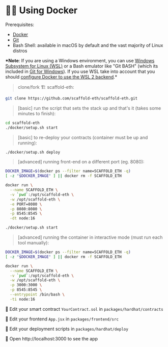 # 🏄‍♂️ Using Docker

Prerequisites:

- [Docker](https://docs.docker.com/engine/install/)
- [Git](https://git-scm.com/)
- Bash Shell: available in macOS by default and the vast majority of Linux distros

**\*Note**: If you are using a Windows environment, you can use [Windows Subsystem for Linux (WSL)](https://docs.microsoft.com/en-us/windows/wsl/) or a Bash emulator like "Git BASH" (which its included in [Git for Windows](https://gitforwindows.org/)). If you use WSL take into account that you should [configure Docker to use the WSL 2 backend](https://docs.docker.com/desktop/windows/wsl/).\*

> clone/fork 🏗 scaffold-eth:

```bash
git clone https://github.com/scaffold-eth/scaffold-eth.git
```

> [basic] run the script that sets the stack up and that's it (takes some minutes to finish):

```bash
cd scaffold-eth
./docker/setup.sh start
```

> [basic] to re-deploy your contracts (container must be up and running):

```bash
./docker/setup.sh deploy
```

> [advanced] running front-end on a different port (eg. 8080):

```bash
DOCKER_IMAGE=$(docker ps --filter name=SCAFFOLD_ETH -q)
[ -z "$DOCKER_IMAGE" ] || docker rm -f SCAFFOLD_ETH

docker run \
  --name SCAFFOLD_ETH \
  -v `pwd`:/opt/scaffold-eth \
  -w /opt/scaffold-eth \
  -e PORT=8080 \
  -p 8080:8080 \
  -p 8545:8545 \
  -dt node:16

./docker/setup.sh start
```

> [advanced] running the container in interactive mode (must run each tool manually):

```bash
DOCKER_IMAGE=$(docker ps --filter name=SCAFFOLD_ETH -q)
[ -z "$DOCKER_IMAGE" ] || docker rm -f SCAFFOLD_ETH

docker run \
  --name SCAFFOLD_ETH \
  -v `pwd`:/opt/scaffold-eth \
  -w /opt/scaffold-eth \
  -p 3000:3000 \
  -p 8545:8545 \
  --entrypoint /bin/bash \
  -ti node:16
```

🔏 Edit your smart contract `YourContract.sol` in `packages/hardhat/contracts`

📝 Edit your frontend `App.jsx` in `packages/frontend/src`

💼 Edit your deployment scripts in `packages/hardhat/deploy`

📱 Open http://localhost:3000 to see the app
